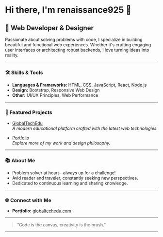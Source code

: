 # Hi there, I'm renaissance925 👋

## 🚀 Web Developer & Designer

Passionate about solving problems with code, I specialize in building beautiful and functional web experiences. Whether it's crafting engaging user interfaces or architecting robust backends, I love turning ideas into reality.

---

### 🛠️ **Skills & Tools**
- **Languages & Frameworks:** HTML, CSS, JavaScript, React, Node.js
- **Design:** Bootstrap, Responsive Web Design
- **Other:** UI/UX Principles, Web Performance

---

### 🌟 **Featured Projects**
- [GlobalTechEdu](https://www.globaltechedu.com)  
  *A modern educational platform crafted with the latest web technologies.*

- [Portfolio](https://www.globaltechedu.com)  
  *Explore more of my work and design philosophy.*

---

### 📚 **About Me**
- Problem solver at heart—always up for a challenge!
- Avid reader and traveler, constantly seeking new perspectives.
- Dedicated to continuous learning and sharing knowledge.

---

### 🌐 **Connect with Me**
- **Portfolio:** [globaltechedu.com](https://www.globaltechedu.com)

---

> “Code is the canvas, creativity is the brush.”

---

<!--
**renaissance925/renaissance925** is a ✨ special ✨ repository because its `README.md` (this file) appears on your GitHub profile.
-->

